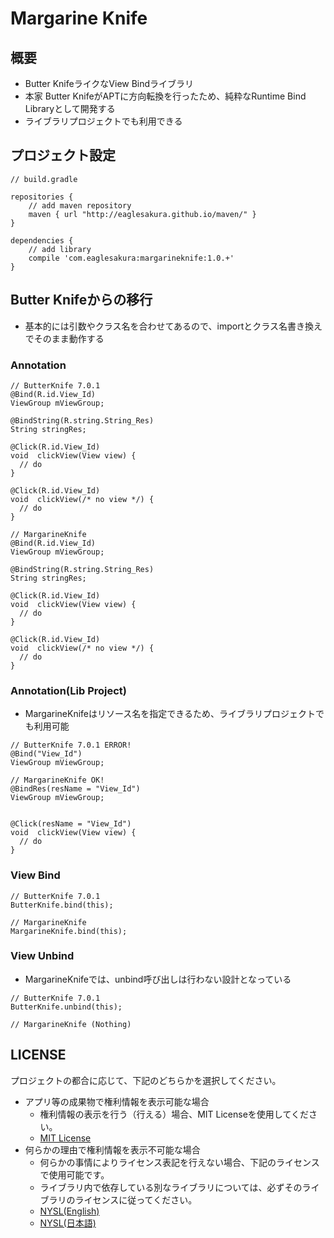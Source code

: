 # Margarine Knife

## 概要

 * Butter KnifeライクなView Bindライブラリ
 * 本家 Butter KnifeがAPTに方向転換を行ったため、純粋なRuntime Bind Libraryとして開発する
 * ライブラリプロジェクトでも利用できる

## プロジェクト設定

```
// build.gradle

repositories {
    // add maven repository
    maven { url "http://eaglesakura.github.io/maven/" }
}

dependencies {
    // add library
    compile 'com.eaglesakura:margarineknife:1.0.+'
}
```

## Butter Knifeからの移行

 * 基本的には引数やクラス名を合わせてあるので、importとクラス名書き換えでそのまま動作する

### Annotation

```
// ButterKnife 7.0.1
@Bind(R.id.View_Id)
ViewGroup mViewGroup;

@BindString(R.string.String_Res)
String stringRes;

@Click(R.id.View_Id)
void  clickView(View view) {
  // do
}

@Click(R.id.View_Id)
void  clickView(/* no view */) {
  // do
}
```

```
// MargarineKnife
@Bind(R.id.View_Id)
ViewGroup mViewGroup;

@BindString(R.string.String_Res)
String stringRes;

@Click(R.id.View_Id)
void  clickView(View view) {
  // do
}

@Click(R.id.View_Id)
void  clickView(/* no view */) {
  // do
}
```

### Annotation(Lib Project)

 * MargarineKnifeはリソース名を指定できるため、ライブラリプロジェクトでも利用可能

```
// ButterKnife 7.0.1 ERROR!
@Bind("View_Id")
ViewGroup mViewGroup;
```

```
// MargarineKnife OK!
@BindRes(resName = "View_Id")
ViewGroup mViewGroup;


@Click(resName = "View_Id")
void  clickView(View view) {
  // do
}
```

### View Bind

```
// ButterKnife 7.0.1
ButterKnife.bind(this);
```

```
// MargarineKnife
MargarineKnife.bind(this);
```

### View Unbind

 * MargarineKnifeでは、unbind呼び出しは行わない設計となっている

```
// ButterKnife 7.0.1
ButterKnife.unbind(this);
```

```
// MargarineKnife (Nothing)
```

## LICENSE

プロジェクトの都合に応じて、下記のどちらかを選択してください。

* アプリ等の成果物で権利情報を表示可能な場合
	* 権利情報の表示を行う（行える）場合、MIT Licenseを使用してください。
	* [MIT License](LICENSE-MIT.txt)
* 何らかの理由で権利情報を表示不可能な場合
	* 何らかの事情によりライセンス表記を行えない場合、下記のライセンスで使用可能です。
	* ライブラリ内で依存している別なライブラリについては、必ずそのライブラリのライセンスに従ってください。
	* [NYSL(English)](LICENSE-NYSL-eng.txt)
	* [NYSL(日本語)](LICENSE-NYSL-jpn.txt)
